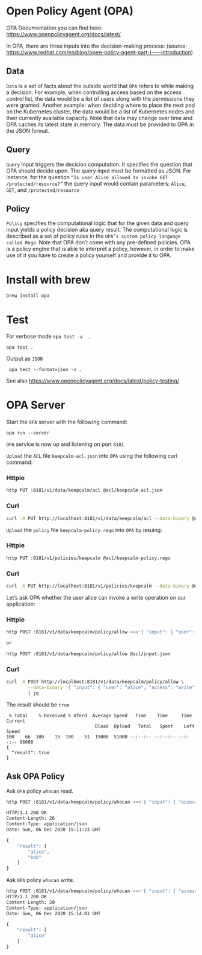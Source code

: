 # Open Policy Agent (OPA)
OPA Documentation you can find here: https://www.openpolicyagent.org/docs/latest/ 


In OPA, there are three inputs into the decision-making process: (source: https://www.redhat.com/en/blog/open-policy-agent-part-i-—-introduction)
## Data
`Data` is a set of facts about the outside world that `OPA` refers to while making a decision.
For example, when controlling access based on the access control list, the data would be a list of users along with the permissions they were granted. 
Another example: when deciding where to place the next pod on the Kubernetes cluster, the data would be a list of Kubernetes nodes and their currently available capacity. 
Note that data may change over time and OPA caches its latest state in memory. 
The data must be provided to OPA in the JSON format.

## Query 
`Query` Input triggers the decision computation. It specifies the question that OPA should decide upon. 
The query input must be formatted as JSON. For instance, for the question `“Is user Alice allowed to invoke GET /protected/resource?”` 
the query input would contain parameters: `Alice`, `GET`, and `/protected/resource`

## Policy 
`Policy` specifies the computational logic that for the given data and query input yields a policy decision aka query result. 
The computational logic is described as a set of policy rules in the `OPA’s custom policy language called Rego`. 
Note that OPA don’t come with any pre-defined policies. 
OPA is a policy engine that is able to interpret a policy, however, in order to make use of it you have to create a policy yourself and provide it to OPA.



# Install with brew
```
brew install opa
```

# Test 
For verbose mode `opa test -v  .`
``` 
opa test .
```
Output as `JSON`
``` 
 opa test --format=json -v .
 ```

See also https://www.openpolicyagent.org/docs/latest/policy-testing/ 




# OPA Server
Start the `OPA` server with the following command:
``` 
opa run --server
```

`OPA` service is now up and listening on port `8181`

`Upload` the `ACL` file `keepcalm-acl.json` into `OPA` using the following curl command:
### Httpie
```bash
http PUT :8181/v1/data/keepcalm/acl @acl/keepcalm-acl.json
```
### Curl
```bash 
curl -X PUT http://localhost:8181/v1/data/keepcalm/acl --data-binary @acl/keepcalm-acl.json
````

`Upload` the `policy` file `keepcalm-policy.rego` into `OPA` by issuing:
### Httpie
```bash
http PUT :8181/v1/policies/keepcalm @acl/keepcalm-policy.rego
```
### Curl
```bash
curl -X PUT http://localhost:8181/v1/policies/keepcalm --data-binary @acl/keepcalm-policy.rego

```

Let’s ask OPA whether the user alice can invoke a write operation on our application:
### Httpie
```bash
http POST :8181/v1/data/keepcalm/policy/allow <<<'{ "input": { "user": "alice", "access": "write" } }'

or 

http POST :8181/v1/data/keepcalm/policy/allow @acl/input.json
```

### Curl
```bash
curl -X POST http://localhost:8181/v1/data/keepcalm/policy/allow \
        --data-binary '{ "input": { "user": "alice", "access": "write" } }' \
        | jq
```
The result should be `true`
``` 
 % Total    % Received % Xferd  Average Speed   Time    Time     Time  Current
                                 Dload  Upload   Total   Spent    Left  Speed
100    66  100    15  100    51  15000  51000 --:--:-- --:--:-- --:--:-- 66000
{
  "result": true
}
```

## Ask OPA Policy
Ask `OPA` policy `whocan` read.
```bash
http POST :8181/v1/data/keepcalm/policy/whocan <<<'{ "input": { "access": "read" } }'

HTTP/1.1 200 OK
Content-Length: 26
Content-Type: application/json
Date: Sun, 06 Dec 2020 15:11:23 GMT

{
    "result": [
        "alice",
        "bob"
    ]
}
```
Ask `OPA` policy `whocan` write.
```bash 
http POST :8181/v1/data/keepcalm/policy/whocan <<<'{ "input": { "access": "write" } }'
HTTP/1.1 200 OK
Content-Length: 20
Content-Type: application/json
Date: Sun, 06 Dec 2020 15:14:01 GMT

{
    "result": [
        "alice"
    ]
}

```









